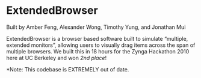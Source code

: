 # ExtendedBrowser
Built by Amber Feng, Alexander Wong, Timothy Yung, and Jonathan Mui

ExtendedBrowser is a browser based software built to simulate “multiple, extended monitors”, allowing users to visually drag items across the span of multiple browsers. We built this in 18 hours for the Zynga Hackathon 2010 here at UC Berkeley and won *2nd place*!

*Note: This codebase is EXTREMELY out of date.
